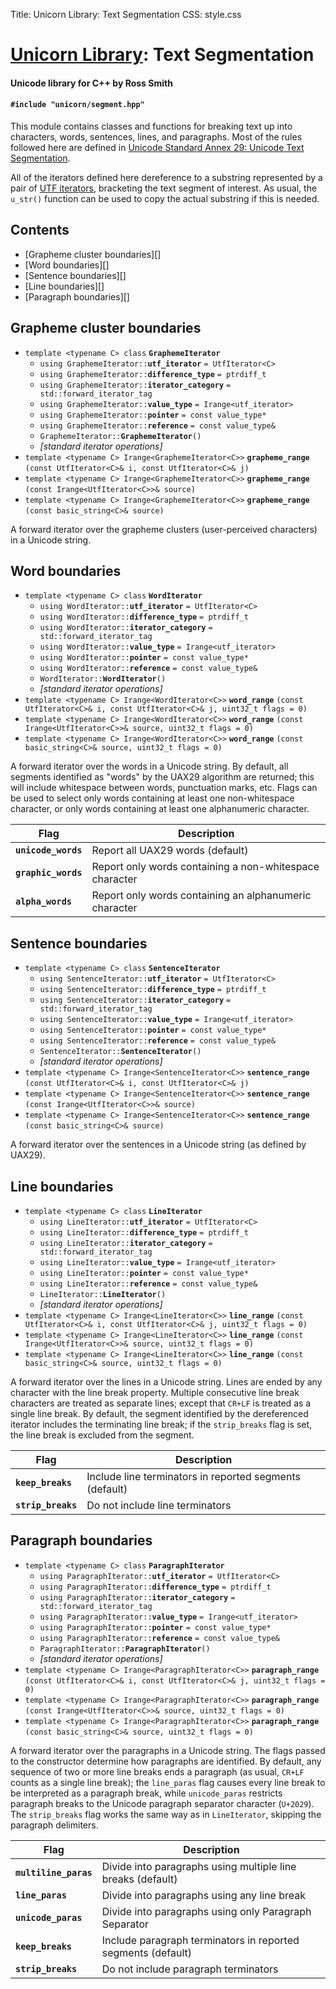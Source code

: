 Title: Unicorn Library: Text Segmentation
CSS: style.css

# [Unicorn Library](index.html): Text Segmentation #

#### Unicode library for C++ by Ross Smith ####

#### `#include "unicorn/segment.hpp"` ####

This module contains classes and functions for breaking text up into
characters, words, sentences, lines, and paragraphs. Most of the rules
followed here are defined in [Unicode Standard Annex 29: Unicode Text
Segmentation](http://www.unicode.org/reports/tr29/).

All of the iterators defined here dereference to a substring represented by a
pair of [UTF iterators](unicorn/utf.html), bracketing the text segment of
interest. As usual, the `u_str()` function can be used to copy the actual
substring if this is needed.

## Contents ##

* [Grapheme cluster boundaries][]
* [Word boundaries][]
* [Sentence boundaries][]
* [Line boundaries][]
* [Paragraph boundaries][]

## Grapheme cluster boundaries ##

* `template <typename C> class` **`GraphemeIterator`**
    * `using GraphemeIterator::`**`utf_iterator`**
        `= UtfIterator<C>`
    * `using GraphemeIterator::`**`difference_type`**
        `= ptrdiff_t`
    * `using GraphemeIterator::`**`iterator_category`**
        `= std::forward_iterator_tag`
    * `using GraphemeIterator::`**`value_type`**
        `= Irange<utf_iterator>`
    * `using GraphemeIterator::`**`pointer`**
        `= const value_type*`
    * `using GraphemeIterator::`**`reference`**
        `= const value_type&`
    * `GraphemeIterator::`**`GraphemeIterator`**`()`
    * _[standard iterator operations]_
* `template <typename C> Irange<GraphemeIterator<C>>` **`grapheme_range`**
    `(const UtfIterator<C>& i, const UtfIterator<C>& j)`
* `template <typename C> Irange<GraphemeIterator<C>>` **`grapheme_range`**
    `(const Irange<UtfIterator<C>>& source)`
* `template <typename C> Irange<GraphemeIterator<C>>` **`grapheme_range`**
    `(const basic_string<C>& source)`

A forward iterator over the grapheme clusters (user-perceived characters) in a
Unicode string.

## Word boundaries ##

* `template <typename C> class` **`WordIterator`**
    * `using WordIterator::`**`utf_iterator`**
        `= UtfIterator<C>`
    * `using WordIterator::`**`difference_type`**
        `= ptrdiff_t`
    * `using WordIterator::`**`iterator_category`**
        `= std::forward_iterator_tag`
    * `using WordIterator::`**`value_type`**
        `= Irange<utf_iterator>`
    * `using WordIterator::`**`pointer`**
        `= const value_type*`
    * `using WordIterator::`**`reference`**
        `= const value_type&`
    * `WordIterator::`**`WordIterator`**`()`
    * _[standard iterator operations]_
* `template <typename C> Irange<WordIterator<C>>` **`word_range`**
    `(const UtfIterator<C>& i, const UtfIterator<C>& j, uint32_t flags = 0)`
* `template <typename C> Irange<WordIterator<C>>` **`word_range`**
    `(const Irange<UtfIterator<C>>& source, uint32_t flags = 0)`
* `template <typename C> Irange<WordIterator<C>>` **`word_range`**
    `(const basic_string<C>& source, uint32_t flags = 0)`

A forward iterator over the words in a Unicode string. By default, all
segments identified as "words" by the UAX29 algorithm are returned; this will
include whitespace between words, punctuation marks, etc. Flags can be used to
select only words containing at least one non-whitespace character, or only
words containing at least one alphanumeric character.

Flag                 | Description
----                 | -----------
**`unicode_words`**  | Report all UAX29 words (default)
**`graphic_words`**  | Report only words containing a non-whitespace character
**`alpha_words`**    | Report only words containing an alphanumeric character

## Sentence boundaries ##

* `template <typename C> class` **`SentenceIterator`**
    * `using SentenceIterator::`**`utf_iterator`**
        `= UtfIterator<C>`
    * `using SentenceIterator::`**`difference_type`**
        `= ptrdiff_t`
    * `using SentenceIterator::`**`iterator_category`**
        `= std::forward_iterator_tag`
    * `using SentenceIterator::`**`value_type`**
        `= Irange<utf_iterator>`
    * `using SentenceIterator::`**`pointer`**
        `= const value_type*`
    * `using SentenceIterator::`**`reference`**
        `= const value_type&`
    * `SentenceIterator::`**`SentenceIterator`**`()`
    * _[standard iterator operations]_
* `template <typename C> Irange<SentenceIterator<C>>` **`sentence_range`**
    `(const UtfIterator<C>& i, const UtfIterator<C>& j)`
* `template <typename C> Irange<SentenceIterator<C>>` **`sentence_range`**
    `(const Irange<UtfIterator<C>>& source)`
* `template <typename C> Irange<SentenceIterator<C>>` **`sentence_range`**
    `(const basic_string<C>& source)`

A forward iterator over the sentences in a Unicode string (as defined by
UAX29).

## Line boundaries ##

* `template <typename C> class` **`LineIterator`**
    * `using LineIterator::`**`utf_iterator`**
        `= UtfIterator<C>`
    * `using LineIterator::`**`difference_type`**
        `= ptrdiff_t`
    * `using LineIterator::`**`iterator_category`**
        `= std::forward_iterator_tag`
    * `using LineIterator::`**`value_type`**
        `= Irange<utf_iterator>`
    * `using LineIterator::`**`pointer`**
        `= const value_type*`
    * `using LineIterator::`**`reference`**
        `= const value_type&`
    * `LineIterator::`**`LineIterator`**`()`
    * _[standard iterator operations]_
* `template <typename C> Irange<LineIterator<C>>` **`line_range`**
    `(const UtfIterator<C>& i, const UtfIterator<C>& j, uint32_t flags = 0)`
* `template <typename C> Irange<LineIterator<C>>` **`line_range`**
    `(const Irange<UtfIterator<C>>& source, uint32_t flags = 0)`
* `template <typename C> Irange<LineIterator<C>>` **`line_range`**
    `(const basic_string<C>& source, uint32_t flags = 0)`

A forward iterator over the lines in a Unicode string. Lines are ended by any
character with the line break property. Multiple consecutive line break
characters are treated as separate lines; except that `CR+LF` is treated as a
single line break. By default, the segment identified by the dereferenced
iterator includes the terminating line break; if the `strip_breaks` flag is
set, the line break is excluded from the segment.

Flag                | Description
----                | -----------
**`keep_breaks`**   | Include line terminators in reported segments (default)
**`strip_breaks`**  | Do not include line terminators

## Paragraph boundaries ##

* `template <typename C> class` **`ParagraphIterator`**
    * `using ParagraphIterator::`**`utf_iterator`**
        `= UtfIterator<C>`
    * `using ParagraphIterator::`**`difference_type`**
        `= ptrdiff_t`
    * `using ParagraphIterator::`**`iterator_category`**
        `= std::forward_iterator_tag`
    * `using ParagraphIterator::`**`value_type`**
        `= Irange<utf_iterator>`
    * `using ParagraphIterator::`**`pointer`**
        `= const value_type*`
    * `using ParagraphIterator::`**`reference`**
        `= const value_type&`
    * `ParagraphIterator::`**`ParagraphIterator`**`()`
    * _[standard iterator operations]_
* `template <typename C> Irange<ParagraphIterator<C>>` **`paragraph_range`**
    `(const UtfIterator<C>& i, const UtfIterator<C>& j, uint32_t flags = 0)`
* `template <typename C> Irange<ParagraphIterator<C>>` **`paragraph_range`**
    `(const Irange<UtfIterator<C>>& source, uint32_t flags = 0)`
* `template <typename C> Irange<ParagraphIterator<C>>` **`paragraph_range`**
    `(const basic_string<C>& source, uint32_t flags = 0)`

A forward iterator over the paragraphs in a Unicode string. The flags passed
to the constructor determine how paragraphs are identified. By default, any
sequence of two or more line breaks ends a paragraph (as usual, `CR+LF` counts
as a single line break); the `line_paras` flag causes every line break to be
interpreted as a paragraph break, while `unicode_paras` restricts paragraph
breaks to the Unicode paragraph separator character (`U+2029`). The
`strip_breaks` flag works the same way as in `LineIterator`, skipping the
paragraph delimiters.

Flag                   | Description
----                   | -----------
**`multiline_paras`**  | Divide into paragraphs using multiple line breaks (default)
**`line_paras`**       | Divide into paragraphs using any line break
**`unicode_paras`**    | Divide into paragraphs using only Paragraph Separator
**`keep_breaks`**      | Include paragraph terminators in reported segments (default)
**`strip_breaks`**     | Do not include paragraph terminators
